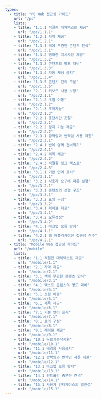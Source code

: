 ```yaml
---
types:
  - title: "PC Web 접근성 가이드"
    url: "/pc"
    lists:
    - title: "1.1.1 적절한 대체텍스트 제공"
      url: "/pc/1.1.1"
    - title: "1.2.1 자막 제공"
      url: "/pc/1.2.1"
    - title: "1.3.1 색에 무관한 콘텐츠 인식"
      url: "/pc/1.3.1"
    - title: "1.3.2 명확한 지시사항 제공"
      url: "/pc/1.3.2"
    - title: "1.3.3 콘텐츠의 명도 대비"
      url: "/pc/1.3.3"
    - title: "1.3.4 자동 재생 금지"
      url: "/pc/1.3.4"
    - title: "1.3.5 콘텐츠 간의 구분"
      url: "/pc/1.3.5"
    - title: "2.1.1 키보드 사용 보장"
      url: "/pc/2.1.1"
    - title: "2.1.2 초점 이동"
      url: "/pc/2.1.2"
    - title: "2.1.3 조작가능"
      url: "/pc/2.1.3"
    - title: "2.2.1 응답시간 조절"
      url: "/pc/2.2.1"
    - title: "2.2.2 정지 기능 제공"
      url: "/pc/2.2.2"
    - title: "2.3.1 깜빡임과 번쩍임 사용 제한"
      url: "/pc/2.3.1"
    - title: "2.4.1 반복 영역 건너뛰기"
      url: "/pc/2.4.1"
    - title: "2.4.2 제목 제공"
      url: "/pc/2.4.2"
    - title: "2.4.3 적절한 링크 텍스트"
      url: "/pc/2.4.3"
    - title: "3.1.1 기본 언어 표시"
      url: "/pc/3.1.1"
    - title: "3.2.1 사용자 요구에 따른 실행"
      url: "/pc/3.2.1"
    - title: "3.3.1 콘텐츠의 선형 구조"
      url: "/pc/3.3.1"
    - title: "3.3.2 표의 구성"
      url: "/pc/3.3.2"
    - title: "3.4.1 레이블 제공"
      url: "/pc/3.4.1"
    - title: "3.4.2 오류정정"
      url: "/pc/3.4.2"
    - title: "4.1.1 마크업 오류 방지"
      url: "/pc/4.1.1"
    - title: "4.2.1 웹 애플리케이션 접근성 준수"
      url: "/pc/4.2.1"
  - title: "Mobile Web 접근성 가이드"
    url: "/mobile"
    lists:
    - title: "1.1 적절한 대체텍스트 제공"
      url: "/mobile/1.1"
    - title: "2.1 자막 제공"
      url: "/mobile/2.1"
    - title: "3.1 색에 무관한 콘텐츠 인식"
      url: "/mobile/3.1"
    - title: "4.1 텍스트 콘텐츠의 명도 대비"
      url: "/mobile/4.1"
    - title: "5.1 초점 이동"
      url: "/mobile/5.1"
    - title: "6.1 제목 제공"
      url: "/mobile/6.1"
    - title: "7.1 기본 언어 표시"
      url: "/mobile/7.1"
    - title: "8.1 표의 구성"
      url: "/mobile/8.1"
    - title: "9.1 레이블 제공"
      url: "/mobile/9.1"
    - title: "10.1 누르기동작지원"
      url: "/mobile/10.1"
    - title: "11.1 배경음 사용금지"
      url: "/mobile/11.1"
    - title: "12.1 깜빡임과 번쩍임 사용 제한"
      url: "/mobile/12.1"
    - title: "13.1 마크업 오류 방지"
      url: "/mobile/13.1"
    - title: "14.1 컨트롤간 충분한 간격"
      url: "/mobile/14.1"
    - title: "15.1 사용자 인터페이스의 일관성"
      url: "/mobile/15.1"
---
```

